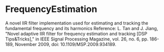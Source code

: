 # FrequencyEstimation
A novel IIR filter implementation used for estimating and tracking the fundamental frequency and its harmonics
Reference: L. Tan and J. Jiang, "Novel adaptive IIR filter for frequency estimation and tracking [DSP Tips&Tricks]," in IEEE Signal Processing Magazine, vol. 26, no. 6, pp. 186-189, November 2009, doi: 10.1109/MSP.2009.934189.


